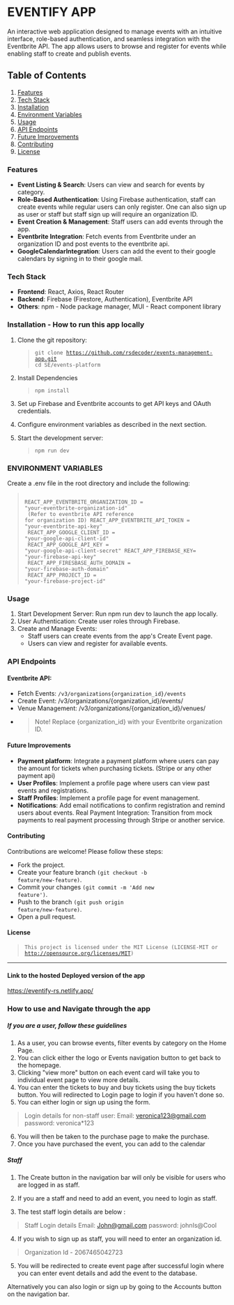 # EVENTIFY APP

<p>An interactive web application designed to manage events with an intuitive interface, role-based authentication, and seamless integration with the Eventbrite API. The app allows users to browse and register for events while enabling staff to create and publish events.</p>

## Table of Contents

1. [Features](#features)
2. [Tech Stack](#tech-stack)
3. [Installation](#installation)
4. [Environment Variables](#environment-variables)
5. [Usage](#usage)
6. [API Endpoints](#api-endpoints)
7. [Future Improvements](#future-improvements)
8. [Contributing](#contributing)
9. [License](#license)

### Features

- **Event Listing & Search**: Users can view and search for events by category.
- **Role-Based Authentication**: Using Firebase authentication, staff can create events while regular users can only register. One can also sign up as user or staff but staff sign up will require an organization ID.
- **Event Creation & Management**: Staff users can add events through the app.
- **Eventbrite Integration**: Fetch events from Eventbrite under an organization ID and post events to the eventbrite api.
- **GoogleCalendarIntegration**: Users can add the event to their google calendars by signing in to their google mail.

### Tech Stack

- **Frontend**: React, Axios, React Router
- **Backend**: Firebase (Firestore, Authentication), Eventbrite API
- **Others**: npm - Node package manager, MUI - React component library

### Installation - How to run this app locally

1. Clone the git repository:

   > <code>git clone https://github.com/rsdecoder/events-management-app.git
   > cd SE/events-platform</code>

2. Install Dependencies

   > <code>npm install</code>

3. Set up Firebase and Eventbrite accounts to get API keys and OAuth credentials.

4. Configure environment variables as described in the next section.

5. Start the development server:

   > <code>npm run dev</code>

### ENVIRONMENT VARIABLES

Create a .env file in the root directory and include the following:

> <code><br>REACT_APP_EVENTBRITE_ORGANIZATION_ID = "your-eventbrite-organization-id"<br> (Refer to eventbrite API reference for organization ID)
> REACT_APP_EVENTBRITE_API_TOKEN = "your-eventbrite-api-key"<br>
> REACT_APP_GOOGLE_CLIENT_ID = "your-google-api-client-id"<br>
> REACT_APP_GOOGLE_API_KEY = "your-google-api-client-secret"
> REACT_APP_FIREBASE_KEY= "your-firebase-api-key"<br>
> REACT_APP_FIRESBASE_AUTH_DOMAIN = "your-firebase-auth-domain"<br>
> REACT_APP_PROJECT_ID = "your-firebase-project-id"<br></code>

### Usage

1. Start Development Server: Run npm run dev to launch the app locally.
2. User Authentication: Create user roles through Firebase.
3. Create and Manage Events:
   - Staff users can create events from the app's Create Event page.
   - Users can view and register for available events.

### API Endpoints

#### Eventbrite API:

- Fetch Events: <code>/v3/organizations{organization_id}/events</code>
- Create Event: /v3/organizations/{organization_id}/events/
- Venue Management: /v3/organizations/{organization_id}/venues/
- > Note!
  > Replace {organization_id} with your Eventbrite organization ID.

#### Future Improvements

- <b>Payment platform</b>: Integrate a payment platform where users can pay the amount for tickets when purchasing tickets. (Stripe or any other payment api)
- <b>User Profiles</b>: Implement a profile page where users can view past events and registrations.
- <b>Staff Profiles</b>: Implement a profile page for event management.
- <b>Notifications</b>: Add email notifications to confirm registration and remind users about events.
  Real Payment Integration: Transition from mock payments to real payment processing through Stripe or another service.

#### Contributing

Contributions are welcome! Please follow these steps:

- Fork the project.
- Create your feature branch <code>(git checkout -b feature/new-feature)</code>.
- Commit your changes <code>(git commit -m 'Add new feature')</code>.
- Push to the branch <code>(git push origin feature/new-feature)</code>.
- Open a pull request.

#### License

> <code>This project is licensed under the MIT License
> (LICENSE-MIT or http://opensource.org/licenses/MIT)</code>
---------------------------------------------------
#### Link to the hosted Deployed version of the app

https://eventify-rs.netlify.app/

### How to use and Navigate through the app

##### If you are a user, follow these guidelines

1. As a user, you can browse events, filter events by category on the Home Page.
2. You can click either the logo or Events navigation button to get back to the homepage.
3. Clicking "view more" button on each event card will take you to individual event page to view more details.
4. You can enter the tickets to buy and buy tickets using the buy tickets button. You will redirected to Login page to login if you haven't done so. 
5. You can either login or sign up using the form.
>Login details for non-staff user:
>Email: veronica123@gmail.com
>password: veronica*123
6. You will then be taken to the purchase page to make the purchase.
7. Once you have purchased the event, you can add to the calendar


##### Staff

1. The Create button in the navigation bar will only be visible for users who are logged in as staff.
2. If you are a staff and need to add an event, you need to login as staff.

3. The test staff login details are below :

>Staff Login details
> Email: John@gmail.com
>password: johnIs@Cool

4. If you wish to sign up as staff, you will need to enter an organization id.

>Organization Id - 2067465042723
5. You will be redirected to create event page after successful login where you can enter event details and add the event to the database.


Alternatively you can also login or sign up by going to the Accounts button on the navigation bar.



